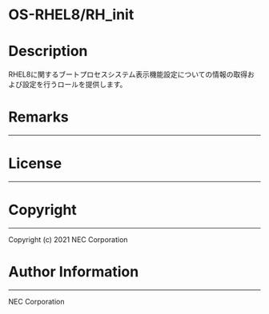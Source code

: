 OS-RHEL8/RH_init
=======================================================
# Description
RHEL8に関するブートプロセスシステム表示機能設定についての情報の取得および設定を行うロールを提供します。

# Remarks
-------

# License
-------

# Copyright
---------
Copyright (c) 2021 NEC Corporation

# Author Information
------------------
NEC Corporation
